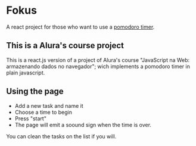 # Fokus

A react project for those who want to use a [pomodoro timer](https://tecnoblog.net/responde/o-que-e-a-tecnica-pomodoro-timer-25-minutos/).

## This is a Alura's course project

This is a react.js version of a project of Alura's course "JavaScript na Web: armazenando dados no navegador"; wich implements a pomodoro timer in plain javascript.

## Using the page

 - Add a new task and name it
 - Choose a time to begin
 - Press "start"
 - The page will emit a soound sign when the time is over.

 You can clean the tasks on the list if you will.
